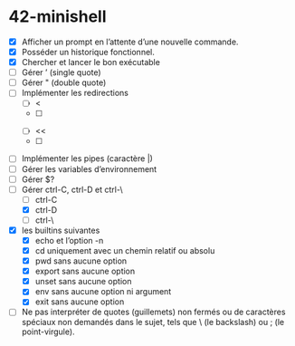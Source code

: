 # 42-minishell

- [x] Afficher un prompt en l’attente d’une nouvelle commande.  
- [x] Posséder un historique fonctionnel.  
- [x] Chercher et lancer le bon exécutable   
- [ ] Gérer ’ (single quote)  
- [ ] Gérer " (double quote)  
- [ ] Implémenter les redirections  
	- [ ] <   
	- [ ] >  
	- [ ] <<  
	- [ ] >>  
- [ ] Implémenter les pipes (caractère |)  
- [ ] Gérer les variables d’environnement  
- [ ] Gérer $?  
- [ ] Gérer ctrl-C, ctrl-D et ctrl-\  
	- [ ] ctrl-C  
	- [x] ctrl-D  
	- [ ] ctrl-\  
- [x] les builtins suivantes
	- [x] echo et l’option -n  
	- [x] cd uniquement avec un chemin relatif ou absolu  
	- [x] pwd sans aucune option  
	- [x] export sans aucune option  
	- [x] unset sans aucune option  
	- [x] env sans aucune option ni argument  
	- [x] exit sans aucune option  
- [ ] Ne pas interpréter de quotes (guillemets) non fermés ou de caractères spéciaux non
demandés dans le sujet, tels que \ (le backslash) ou ; (le point-virgule).